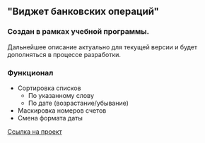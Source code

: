 ## "Виджет банковских операций"
### Создан в рамках учебной программы.
Дальнейшее описание актуально для текущей версии и будет дополняться в процессе разработки.</font>

### Функционал 
* Сортировка списков 
    * По указанному слову
    * По дате (возрастание/убывание)
* Маскировка номеров счетов
* Смена формата даты

[Ссылка на проект](https://github.com/YURIi454/Yurii_Belousov_home_work/tree/feature/home_work_git_10.1?tab=readme-ov-file#readme)